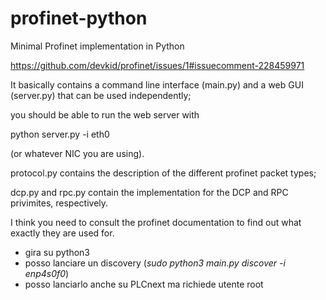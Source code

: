 # profinet-python
Minimal Profinet implementation in Python

https://github.com/devkid/profinet/issues/1#issuecomment-228459971

It basically contains a command line interface (main.py) and a web GUI (server.py) that can be used independently; 

you should be able to run the web server with 

python server.py -i eth0 

(or whatever NIC you are using). 

protocol.py contains the description of the different profinet packet types; 

dcp.py and rpc.py contain the implementation for the DCP and RPC privimites, respectively. 

I think you need to consult the profinet documentation to find out what exactly they are used for.

- gira su python3
- posso lanciare un discovery (_sudo python3 main.py discover -i enp4s0f0_)
- posso lanciarlo anche su PLCnext ma richiede utente root
